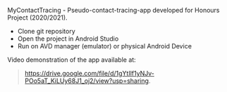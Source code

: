 MyContactTracing - Pseudo-contact-tracing-app developed for Honours Project (2020/2021).

- Clone git repository
- Open the project in Android Studio
- Run on AVD manager (emulator) or physical Android Device

Video demonstration of the app available at:
> https://drive.google.com/file/d/1gYtIlf1yNJv-POo5aT_KiLUy68J1_oj2/view?usp=sharing.
